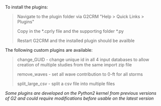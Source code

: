 To install the plugins:

  >Navigate to the plugin folder via G2CRM "Help > Quick Links > Plugins"
  >
  >Copy in the *.cprly file and the supporting folder *.py
  >
  >Restart G2CRM and the installed plugin should be availble

The following custom plugins are available:

  >change_GUID - change unique id in all 4 input databases to allow creation of multiple studies from the same import zip file
  >
  >remove_waves - set all wave contribution to 0-ft for all storms
  >
  >split_large_csv - split a csv file into multiple files

_Some plugins are developed on the Python2 kernel from previous versions of G2 and could require modifications before usable on the latest version_
